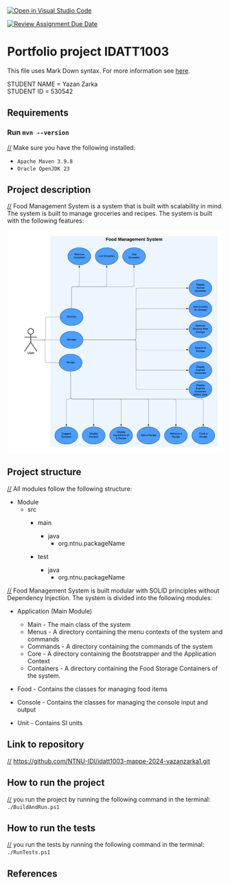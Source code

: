 [![Open in Visual Studio Code](https://classroom.github.com/assets/open-in-vscode-2e0aaae1b6195c2367325f4f02e2d04e9abb55f0b24a779b69b11b9e10269abc.svg)](https://classroom.github.com/online_ide?assignment_repo_id=16246153&assignment_repo_type=AssignmentRepo)

[![Review Assignment Due Date](https://classroom.github.com/assets/deadline-readme-button-22041afd0340ce965d47ae6ef1cefeee28c7c493a6346c4f15d667ab976d596c.svg)](https://classroom.github.com/a/INcAwgxk)
# Portfolio project IDATT1003
This file uses Mark Down syntax. For more information see [here]([x]https://www.markdownguide.org/basic-syntax/).

[//]: # (TODO: Fill inn your name and student ID)

STUDENT NAME = Yazan Zarka  
STUDENT ID = 530542

## Requirements

### Run `mvn --version`
    
[//] Make sure you have the following installed:
* `Apache Maven 3.9.8 `
* `Oracle OpenJDK 23`


## Project description

[//] Food Management System is a system that is built with scalability in mind. The system is built to manage groceries and recipes. The system is built with the following features:

![alt text](./assets/Picture1.png)



## Project structure

[//] All modules follow the following structure:
* Module
    * src
        * main
            * java
                * org.ntnu.packageName
                  
        * test
            * java
                * org.ntnu.packageName

[//] Food Management System is built modular with SOLID principles without Dependency Injection. The system is divided into the following modules:


* Application (Main Module)
    * Main - The main class of the system
    * Menus - A directory containing the menu contexts of the system and commands
    * Commands - A directory containing the commands of the system
    * Core - A directory containing the Bootstrapper and the Application Context
    * Containers - A directory containing the Food Storage Containers of the system.
* Food - Contains the classes for managing food items 

* Console - Contains the classes for managing the console input and output
* Unit - Contains SI units

## Link to repository

[//] https://github.com/NTNU-IDI/idatt1003-mappe-2024-yazanzarka1.git

## How to run the project


[//] you run the project by running the following command in the terminal:
` ./BuildAndRun.ps1 
`


## How to run the tests

[//] you run the tests by running the following command in the terminal:
`  ./RunTests.ps1 
`

## References

[//]: # (TODO: Include references here, if any. For example, if you have used code from the course book, include a reference to the chapter.
Or if you have used code from a website or other source, include a link to the source.)